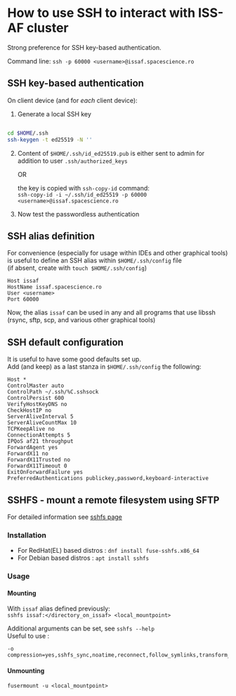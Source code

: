 # How to use SSH to interact with ISS-AF cluster

Strong preference for SSH key-based authentication.

Command line: `ssh -p 60000 <username>@issaf.spacescience.ro`

## SSH key-based authentication

On client device (and for _each_ client device):

1. Generate a local SSH key
``` bash

cd $HOME/.ssh
ssh-keygen -t ed25519 -N ''

```

2. Content of `$HOME/.ssh/id_ed25519.pub` is either sent to admin for
addition to user `.ssh/authorized_keys`

    OR

    the key is copied with `ssh-copy-id` command:   
    `ssh-copy-id -i ~/.ssh/id_ed25519 -p 60000 <username>@issaf.spacescience.ro`


3. Now test the passwordless authentication

## SSH alias definition

For convenience (especially for usage within IDEs and other graphical tools)   
is useful to define an SSH alias within `$HOME/.ssh/config` file   
(if absent, create with `touch $HOME/.ssh/config`)

```
Host issaf
HostName issaf.spacescience.ro
User <username>
Port 60000
```

Now, the alias `issaf` can be used in any and all programs that use libssh (rsync, sftp, scp, and various other graphical tools)

## SSH default configuration

It is useful to have some good defaults set up.   
Add (and keep) as a last stanza in `$HOME/.ssh/config` the following:   
```
Host *
ControlMaster auto
ControlPath ~/.ssh/%C.sshsock
ControlPersist 600
VerifyHostKeyDNS no
CheckHostIP no
ServerAliveInterval 5
ServerAliveCountMax 10
TCPKeepAlive no
ConnectionAttempts 5
IPQoS af21 throughput
ForwardAgent yes
ForwardX11 no
ForwardX11Trusted no
ForwardX11Timeout 0
ExitOnForwardFailure yes
PreferredAuthentications publickey,password,keyboard-interactive
```


## SSHFS - mount a remote filesystem using SFTP

For detailed information see [sshfs page](https://github.com/libfuse/sshfs)

### Installation

* For RedHat(EL) based distros : `dnf install fuse-sshfs.x86_64`
* For Debian based distros : `apt install sshfs`

### Usage

#### Mounting

With `issaf` alias defined previously:   
`sshfs issaf:</directory_on_issaf> <local_mountpoint>`

Additional arguments can be set, see `sshfs --help`   
Useful to use :   
```
-o compression=yes,sshfs_sync,noatime,reconnect,follow_symlinks,transform_symlinks,auto_unmount
```

#### Unmounting

`fusermount -u <local_mountpoint>`



